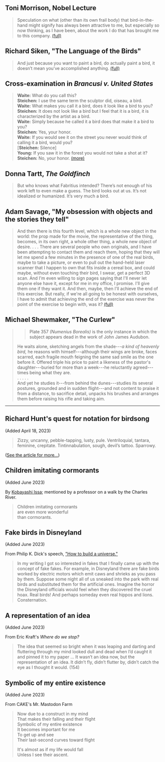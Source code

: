 ## Toni Morrison, Nobel Lecture

> Speculation on what (other than its own frail body) that bird-in-the-hand might signify has always been attractive to me, but especially so now thinking, as I have been, about the work I do that has brought me to this company. [(full)](https://www.nobelprize.org/prizes/literature/1993/morrison/lecture/)

## Richard Siken, "The Language of the Birds"

> And just because you want to paint a bird, do actually paint a bird, it doesn’t mean you’ve accomplished anything. [(full)](https://poets.org/poem/language-birds)

## Cross-examination in _Brancusi v. United States_

> **Waite:** What do you call this?  
> **Steichen:** I use the same term the sculptor did, oiseau, a bird.  
> **Waite:** What makes you call it a bird, does it look like a bird to you?  
> **Steichen:** It does not look like a bird but I feel that it is a bird, it is 
> characterized by the artist as a bird.  
> **Waite:** Simply because he called it a bird does that make it a bird to you?  
> **Steichen:** Yes, your honor.  
> **Waite:** If you would see it on the street you never would think of 
> calling it a bird, would you?  
> [**Steichen:** Silence]  
> **Young:** If you saw it in the forest you would not take a shot at it?  
> **Steichen:** No, your honor. [(more)](https://www.legalaffairs.org/issues/September-October-2002/story_giry_sepoct2002.msp)

## Donna Tartt, _The Goldfinch_

> But who knows what Fabritius intended? There’s not enough of his work left to even make a guess. The bird looks out at us. It’s not idealized or humanized. It’s very much a bird.

## Adam Savage, "My obsession with objects and the stories they tell"

> And then there is this fourth level, which is a whole new object in the world: the prop made for the movie, the representative of the thing, becomes, in its own right, a whole other thing, a whole new object of desire. . . . There are several people who own originals, and I have been attempting to contact them and reach them, hoping that they will let me spend a few minutes in the presence of one of the real birds, maybe to take a picture, or even to pull out the hand-held laser scanner that I happen to own that fits inside a cereal box, and could maybe, without even touching their bird, I swear, get a perfect 3D scan. And I'm even willing to sign pages saying that I'll never let anyone else have it, except for me in my office, I promise. I'll give them one if they want it. And then, maybe, then I'll achieve the end of this exercise. But really, if we're all going to be honest with ourselves, I have to admit that achieving the end of the exercise was never the point of the exercise to begin with, was it? [(full)](https://www.youtube.com/watch?v=29SopXQfc_s)

## Michael Shewmaker, "The Curlew"

> > Plate 357 _(Numenius Borealis)_ is the only instance in which the subject appears dead in the work of John James Audubon.
>
> He waits alone, sketching angels from the shade---_a kind of heavenly bird,_ he reasons with himself---although their wings are broke, faces scarred, each fragile mouth feigning the same sad smile as the one before it. Offered triple his price to paint a likeness of the pastor's daughter---buried for more than a week---he reluctantly agreed---times being what they are.  
> . . . . .  
> And yet he studies it---from behind the dunes---studies its several postures, grounded and in sudden flight---and not content to praise it from a distance, to sacrifice detail, unpacks his brushes and arranges them before raising his rifle and taking aim.

---

## Richard Hunt's quest for notation for birdsong

(Added April 18, 2023)

> Zizzy, uncanny, pebble-tapping, lusty, pule. Ventriloquial, tantara,
> feminine, crepitate. Tintinnabulation, sough, devil’s tattoo. Sparrowy.

([See the article for
more...](https://daily.jstor.org/what-it-sounds-like-when-doves-cry/))

## Children imitating cormorants

(Added June 2023)

By [Kobayashi
Issa](https://hellopoetry.com/poem/15275/children-imitating-cormorants/);
mentioned by a professor on a walk by the Charles River.

> Children imitating cormorants  
> are even more wonderful  
> than cormorants.

## Fake birds in Disneyland

(Added June 2023)

From Philip K. Dick's speech, ["How to build a universe."](https://urbigenous.net/library/how_to_build.html)

> In my writing I got so interested in fakes that I finally came up with the
> concept of fake fakes. For example, in Disneyland there are fake birds worked
> by electric motors which emit caws and shrieks as you pass by them. Suppose
> some night all of us sneaked into the park with real birds and substituted
> them for the artificial ones. Imagine the horror the Disneyland officials
> would feel when they discovered the cruel hoax. Real birds! And perhaps
> someday even real hippos and lions. Consternation.

## A representation of an idea

(Added June 2023)

From Eric Kraft's _Where do we stop?_

> The idea that seemed so bright when it was leaping and darting and fluttering through my mind looked dull and dead when I’d caught it and pinned it to my paper … It wasn’t an idea now, but the representation of an idea. It didn’t fly, didn’t flutter by, didn’t catch the eye as I thought it would. (154)

## Symbolic of my entire existence

(Added June 2023)

From CAKE's Mr. Mastodon Farm

> Now due to a construct in my mind  
> That makes their falling and their flight  
> Symbolic of my entire existence  
> It becomes important for me  
> To get up and see  
> Their last-second curves toward flight
> 
> It's almost as if my life would fall  
> Unless I see their ascent.
